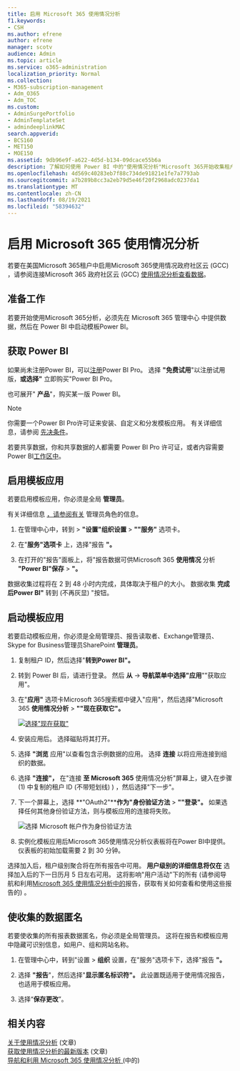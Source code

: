 ```yaml
---
title: 启用 Microsoft 365 使用情况分析
f1.keywords:
- CSH
ms.author: efrene
author: efrene
manager: scotv
audience: Admin
ms.topic: article
ms.service: o365-administration
localization_priority: Normal
ms.collection:
- M365-subscription-management
- Adm_O365
- Adm_TOC
ms.custom:
- AdminSurgePortfolio
- AdminTemplateSet
- admindeeplinkMAC
search.appverid:
- BCS160
- MET150
- MOE150
ms.assetid: 9db96e9f-a622-4d5d-b134-09dcace55b6a
description: 了解如何使用 Power BI 中的"使用情况分析"Microsoft 365开始收集租户Power BI。
ms.openlocfilehash: 4d569c40283eb7f88c734de91821e1fe7a7793ab
ms.sourcegitcommit: a7b289b8cc3a2eb79d5e46f20f2968adc0237da1
ms.translationtype: MT
ms.contentlocale: zh-CN
ms.lasthandoff: 08/19/2021
ms.locfileid: "58394632"
---
```

# <a name="enable-microsoft-365-usage-analytics"></a>启用 Microsoft 365 使用情况分析

若要在美国Microsoft 365租户中启用Microsoft 365使用情况政府社区云 (GCC) ，请参阅连接Microsoft 365 政府社区云 (GCC) [使用情况分析查看数据](connect-to-gcc-data-with-usage-analytics.md)。

## <a name="before-you-begin"></a>准备工作

若要开始使用Microsoft 365分析，必须先在 Microsoft 365 管理中心 中提供数据，然后在 Power BI 中启动<a href="https://go.microsoft.com/fwlink/p/?linkid=2024339" target="_blank"></a>模板Power BI。

## <a name="get-power-bi"></a>获取 Power BI

如果尚未注册Power BI，可以[注册](https://go.microsoft.com/fwlink/p/?linkid=845347)Power BI Pro。 选择 **"免费试用**"以注册试用版，**或选择"** 立即购买"Power BI Pro。


也可展开" **产品**"，购买某一版 Power BI。

> [!NOTE]
> 你需要一个Power BI Pro许可证来安装、自定义和分发模板应用。 有关详细信息，请参阅 [先决条件](/power-bi/service-template-apps-install-distribute?source=docs#prerequisites)。

若要共享数据，你和共享数据的人都需要 Power BI Pro 许可证，或者内容需要Power BI[工作区中](/power-bi/service-premium-what-is)。

## <a name="enable-the-template-app"></a>启用模板应用

若要启用模板应用，你必须是全局 **管理员**。

有关详细信息 [，请参阅有关](../add-users/about-admin-roles.md) 管理员角色的信息。

1. 在管理中心中，转到 \> **"设置"组织设置** \> **""服务"** 选项卡。

2. 在"**服务"选项卡** 上，选择"报告 **"。**

3. 在打开的"报告"面板上，将"报告数据可供Microsoft 365 **使用情况** 分析 **"Power BI"保存** \> **"。**

数据收集过程将在 2 到 48 小时内完成，具体取决于租户的大小。 数据收集 **完成后Power BI"** 转到 (不再灰显) "按钮。

## <a name="start-the-template-app"></a>启动模板应用

若要启动模板应用，你必须是全局管理员、报告读取者、Exchange管理员、Skype for Business管理员SharePoint **管理员**。 

1. 复制租户 ID，然后选择"**转到Power BI"。**

2. 转到 Power BI 后，请进行登录。 然后 **从** -> **导航菜单中选择"应用**""获取应用"。

3. 在"**应用"** 选项卡Microsoft 365搜索框中键入"应用"，然后选择"Microsoft 365 **使用情况分析** \> **""现在获取它"。**

    [![选择"现在获取"](../../media/78102250-9874-4a32-8365-436f13560b52.png)](https://app.powerbi.com/groups/me/getapps/services/cia_microsoft365.microsoft-365-usage-analytics)

4. 安装应用后。 选择磁贴将其打开。

5. 选择 **"浏览** 应用"以查看包含示例数据的应用。 选择 **连接** 以将应用连接到组织的数据。

6. 选择 **"连接"，** 在"连接 **至 Microsoft 365** 使用情况分析"屏幕上，键入在步骤 (1) 中复制的租户 ID (不带短划线) ) ，然后选择"下一步"。 

7. 下一个屏幕上，选择 **"OAuth2"****作为"身份验证方法** \> **""登录"。** 如果选择任何其他身份验证方法，则与模板应用的连接将失败。

    ![选择 Microsoft 帐户作为身份验证方法](../../media/ab6f0463-c3f7-4088-a605-67c699fa86adnew.png)

8. 实例化模板应用后Microsoft 365使用情况分析仪表板将在Power BI中提供。 仪表板的初始加载需要 2 到 30 分钟。

选择加入后，租户级别聚合将在所有报告中可用。 **用户级别的详细信息将仅在** 选择加入后的下一日历月 5 日左右可用。 这将影响"用户活动"下的所有 (请参阅导航和利用[Microsoft 365 使用情况分析中的](navigate-and-utilize-reports.md)报告，获取有关如何查看和使用这些报告的) 。

## <a name="make-the-collected-data-anonymous"></a>使收集的数据匿名

若要使收集的所有报表数据匿名，你必须是全局管理员。 这将在报告和模板应用中隐藏可识别信息，如用户、组和网站名称。

1. 在管理中心中，转到"设置 \> **组织** 设置，在"服务"选项卡下，选择"报告 **"。**

2. 选择 **"报告**"，然后选择"**显示匿名标识符"。** 此设置既适用于使用情况报告，也适用于模板应用。

3. 选择“**保存更改**”。

## <a name="related-content"></a>相关内容

[关于使用情况分析](usage-analytics.md) (文章) \
[获取使用情况分析的最新版本](get-the-latest-version-of-usage-analytics.md) (文章) \
[导航和利用 Microsoft 365 使用情况分析 (](navigate-and-utilize-reports.md)中的) 